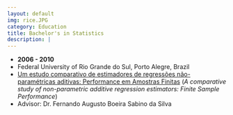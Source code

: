 ```yaml
---
layout: default
img: rice.JPG
category: Education
title: Bachelor's in Statistics
description: |
---
```


* __2006 - 2010__
* Federal University of Rio Grande do Sul, Porto Alegre, Brazil
* [Um estudo comparativo de estimadores de regressões não-paramétricas aditivas: Performance em Amostras Finitas](https://lume.ufrgs.br/bitstream/handle/10183/24871/000749685.pdf?sequence=1&isAllowed=y) (*A comparative study of non-parametric additive regression estimators: Finite Sample Performance*)
* Advisor: Dr. Fernando Augusto Boeira Sabino da Silva


